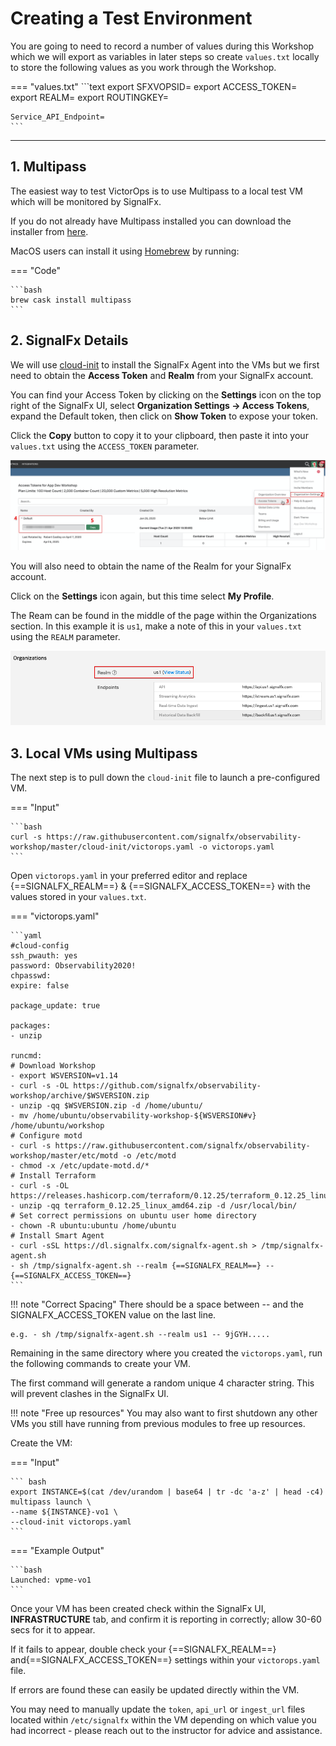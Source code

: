 # Creating a Test Environment

You are going to need to record a number of values during this Workshop which we will export as variables in later steps so create `values.txt` locally to store the following values as you work through the Workshop.

=== "values.txt"
    ```text
    export SFXVOPSID=
    export ACCESS_TOKEN=
    export REALM=
    export ROUTINGKEY=

    Service_API_Endpoint=
    ```

---

## 1. Multipass

The easiest way to test VictorOps is to use Multipass to a local test VM which will be monitored by SignalFx.

If you do not already have Multipass installed you can download the installer from [here](https://multipass.run/).

MacOS users can install it using [Homebrew](https://brew.sh/) by running:

=== "Code"

    ```bash
    brew cask install multipass
    ```

## 2. SignalFx Details

We will use [cloud-init](https://cloudinit.readthedocs.io/en/latest/) to install the SignalFx Agent into the VMs but we first need to obtain the **Access Token** and **Realm** from your SignalFx account.

You can find your Access Token by clicking on the **Settings** icon on the top right of the SignalFx UI, select **Organization Settings → Access Tokens**, expand the Default token, then click on **Show Token** to expose your token.

Click the **Copy** button to copy it to your clipboard, then paste it into your `values.txt` using the `ACCESS_TOKEN` parameter.

![Access Token](../../images/victorops/m7-access-token.png)

You will also need to obtain the name of the Realm for your SignalFx account.

Click on the **Settings** icon again, but this time select **My Profile**.

The Ream can be found in the middle of the page within the Organizations section.  In this example it is `us1`, make a note of this in your `values.txt` using the `REALM` parameter.

![Realm](../../images/victorops/m7-realm.png)

## 3. Local VMs using Multipass

The next step is to pull down the `cloud-init` file to launch a pre-configured VM.

=== "Input"

    ```bash
    curl -s https://raw.githubusercontent.com/signalfx/observability-workshop/master/cloud-init/victorops.yaml -o victorops.yaml
    ```

Open `victorops.yaml` in your preferred editor and replace {==SIGNALFX_REALM==} & {==SIGNALFX_ACCESS_TOKEN==} with the values stored in your `values.txt`.

=== "victorops.yaml"

    ```yaml
    #cloud-config
    ssh_pwauth: yes
    password: Observability2020!
    chpasswd:
    expire: false

    package_update: true

    packages:
    - unzip

    runcmd:
    # Download Workshop
    - export WSVERSION=v1.14
    - curl -s -OL https://github.com/signalfx/observability-workshop/archive/$WSVERSION.zip
    - unzip -qq $WSVERSION.zip -d /home/ubuntu/
    - mv /home/ubuntu/observability-workshop-${WSVERSION#v} /home/ubuntu/workshop
    # Configure motd
    - curl -s https://raw.githubusercontent.com/signalfx/observability-workshop/master/etc/motd -o /etc/motd
    - chmod -x /etc/update-motd.d/*
    # Install Terraform
    - curl -s -OL https://releases.hashicorp.com/terraform/0.12.25/terraform_0.12.25_linux_amd64.zip
    - unzip -qq terraform_0.12.25_linux_amd64.zip -d /usr/local/bin/
    # Set correct permissions on ubuntu user home directory
    - chown -R ubuntu:ubuntu /home/ubuntu
    # Install Smart Agent
    - curl -sSL https://dl.signalfx.com/signalfx-agent.sh > /tmp/signalfx-agent.sh
    - sh /tmp/signalfx-agent.sh --realm {==SIGNALFX_REALM==} -- {==SIGNALFX_ACCESS_TOKEN==}
    ```

!!! note "Correct Spacing"
    There should be a space between -- and the SIGNALFX_ACCESS_TOKEN value on the last line.

    e.g. - sh /tmp/signalfx-agent.sh --realm us1 -- 9jGYH.....

Remaining in the same directory where you created the `victorops.yaml`, run the following commands to create your VM.

The first command will generate a random unique 4 character string. This will prevent clashes in the SignalFx UI.

!!! note "Free up resources"
    You may also want to first shutdown any other VMs you still have running from previous modules to free up resources.

Create the VM:

=== "Input"

    ``` bash
    export INSTANCE=$(cat /dev/urandom | base64 | tr -dc 'a-z' | head -c4)
    multipass launch \
    --name ${INSTANCE}-vo1 \
    --cloud-init victorops.yaml
    ```

=== "Example Output"

    ```bash
    Launched: vpme-vo1
    ```

Once your VM has been created check within the SignalFx UI, **INFRASTRUCTURE** tab, and confirm it is reporting in correctly; allow 30-60 secs for it to appear.

If it fails to appear, double check your {==SIGNALFX_REALM==} and{==SIGNALFX_ACCESS_TOKEN==} settings within your `victorops.yaml` file.

If errors are found these can easily be updated directly within the VM.

You may need to manually update the `token`, `api_url` or `ingest_url` files located within `/etc/signalfx` within the VM depending on which value you had incorrect - please reach out to the instructor for advice and assistance.
